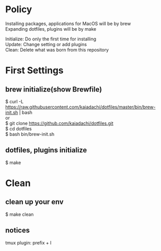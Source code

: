 # Policy
Installing packages, applications for MacOS will be by brew  
Expanding dotfiles, plugins will be by make  

Initialize: Do only the first time for installing  
Update: Change setting or add plugins  
Clean: Delete what was born from this repository

# First Settings

## brew initialize(show Brewfile)
$ curl -L https://raw.githubusercontent.com/kaiadachi/dotfiles/master/bin/brew-init.sh | bash  
or  
$ git clone https://github.com/kaiadachi/dotfiles.git  
$ cd dotfiles  
$ bash bin/brew-init.sh

## dotfiles, plugins initialize
$ make

# Clean

## clean up your env
$ make clean

## notices
tmux plugin: prefix + I
